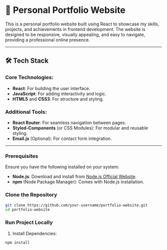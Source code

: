 # 🚀 Personal Portfolio Website
This is a personal portfolio website built using React to showcase my skills, projects, and achievements in frontend development. The website is designed to be responsive, visually appealing, and easy to navigate, providing a professional online presence.

---

## 🛠️ Tech Stack

### Core Technologies:
- **React**: For building the user interface.
- **JavaScript**: For adding interactivity and logic.
- **HTML5** and **CSS3**: For structure and styling.

### Additional Tools:
- **React Router**: For seamless navigation between pages.
- **Styled-Components** (or CSS Modules): For modular and reusable styling.
- **Email.js** (Optional): For contact form integration.

---

### Prerequisites

Ensure you have the following installed on your system:
- **Node.js**: Download and install from [Node.js Official Website](https://nodejs.org/).
- **npm** (Node Package Manager): Comes with Node.js installation.

### Clone the Repository

```bash
git clone https://github.com/your-username/portfolio-website.git
cd portfolio-website
```
### Run Project Locally

1. Install Dependencies:
```bash
npm install
```